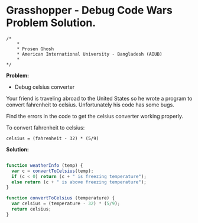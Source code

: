 # Grasshopper - Debug Code Wars Problem Solution.

```
/*
    *
    * Prosen Ghosh
    * American International University - Bangladesh (AIUB)
    *
*/
```

**Problem:**

- Debug celsius converter

Your friend is traveling abroad to the United States so he wrote a program to convert fahrenheit to celsius. Unfortunately his code has some bugs.

Find the errors in the code to get the celsius converter working properly.

To convert fahrenheit to celsius:

`celsius = (fahrenheit - 32) * (5/9)`

**Solution:**

```javascript

function weatherInfo (temp) {
  var c = convertToCelsius(temp);
  if (c < 0) return (c + " is freezing temperature");
  else return (c + " is above freezing temperature");
}

function convertToCelsius (temperature) {
  var celsius = (temperature - 32) * (5/9);
  return celsius;
}

```

